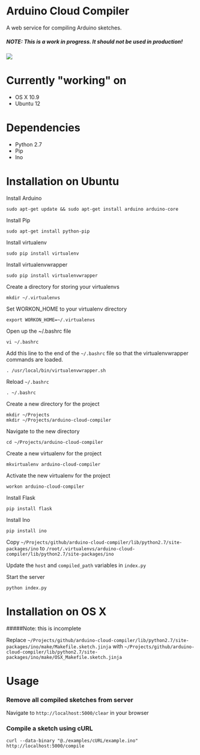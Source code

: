 Arduino Cloud Compiler
======================

A web service for compiling Arduino sketches.
##### NOTE: This is a work in progress. It should not be used in production!

![](http://codybonney.com/content/images/2014/Feb/arduino_cloud_compiler.png)

Currently "working" on
======================
* OS X 10.9
* Ubuntu 12

Dependencies
======================
* Python 2.7
* Pip
* Ino

Installation on Ubuntu
======================
Install Arduino

```
sudo apt-get update && sudo apt-get install arduino arduino-core
```

Install Pip

```
sudo apt-get install python-pip
```

Install virtualenv

```
sudo pip install virtualenv
```

Install virtualenvwrapper

```
sudo pip install virtualenvwrapper
```

Create a directory for storing your virtualenvs

```
mkdir ~/.virtualenvs
```

Set WORKON_HOME to your virtualenv directory

```
export WORKON_HOME=~/.virtualenvs
```

Open up the ~/.bashrc file

```
vi ~/.bashrc
```

Add this line to the end of the `~/.bashrc` file so that the virtualenvwrapper commands are loaded.

```
. /usr/local/bin/virtualenvwrapper.sh
```

Reload `~/.bashrc`

```
. ~/.bashrc
```

Create a new directory for the project

```
mkdir ~/Projects
mkdir ~/Projects/arduino-cloud-compiler
```

Navigate to the new directory

```
cd ~/Projects/arduino-cloud-compiler
```

Create a new virtualenv for the project

```
mkvirtualenv arduino-cloud-compiler
```

Activate the new virtualenv for the project

```
workon arduino-cloud-compiler
```

Install Flask

```
pip install flask
```

Install Ino

```
pip install ino
```


Copy
`~/Projects/github/arduino-cloud-compiler/lib/python2.7/site-packages/ino`
to
`/root/.virtualenvs/arduino-cloud-compiler/lib/python2.7/site-packages/ino`

Update the `host` and `compiled_path` variables in `index.py`

Start the server

```
python index.py
```

Installation on OS X
======================

#####Note: this is incomplete

Replace
`~/Projects/github/arduino-cloud-compiler/lib/python2.7/site-packages/ino/make/Makefile.sketch.jinja`
with
`~/Projects/github/arduino-cloud-compiler/lib/python2.7/site-packages/ino/make/OSX_Makefile.sketch.jinja`

Usage
======================

### Remove all compiled sketches from server
Navigate to `http://localhost:5000/clear` in your browser

### Compile a sketch using cURL
```
curl --data-binary "@./examples/cURL/example.ino" http://localhost:5000/compile
```
